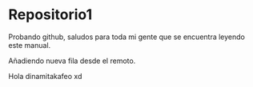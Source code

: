 # Repositorio1
Probando github, saludos para toda mi gente que se encuentra leyendo este manual.

Añadiendo nueva fila desde el remoto.

Hola dinamitakafeo xd
